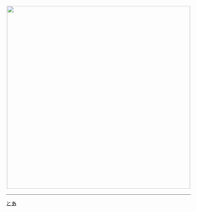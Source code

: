 
<p align="center">
  <img width="500" src="https://nekos.best/api/v2/neko/0560.png">
  <hr/>
  <a href="https://www.pixiv.net/en/artworks/93374172">とあ</a>
</p>

